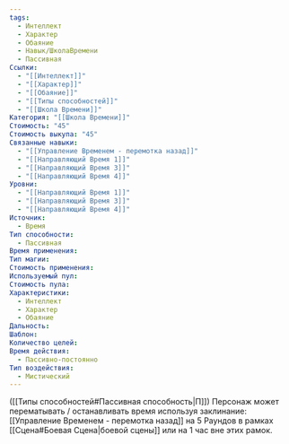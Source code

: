 ```yaml
---
tags:
  - Интеллект
  - Характер
  - Обаяние
  - Навык/ШколаВремени
  - Пассивная
Ссылки:
  - "[[Интеллект]]"
  - "[[Характер]]"
  - "[[Обаяние]]"
  - "[[Типы способностей]]"
  - "[[Школа Времени]]"
Категория: "[[Школа Времени]]"
Стоимость: "45"
Стоимость выкупа: "45"
Связанные навыки:
  - "[[Управление Временем - перемотка назад]]"
  - "[[Направляющий Время 1]]"
  - "[[Направляющий Время 3]]"
  - "[[Направляющий Время 4]]"
Уровни:
  - "[[Направляющий Время 1]]"
  - "[[Направляющий Время 3]]"
  - "[[Направляющий Время 4]]"
Источник:
  - Время
Тип способности:
  - Пассивная
Время применения: 
Тип магии: 
Стоимость применения: 
Используемый пул: 
Стоимость пула: 
Характеристики:
  - Интеллект
  - Характер
  - Обаяние
Дальность: 
Шаблон: 
Количество целей: 
Время действия:
  - Пассивно-постоянно
Тип воздействия:
  - Мистический
---
```

([[Типы способностей#Пассивная способность|П]]) Персонаж может перематывать / останавливать время используя заклинание: [[Управление Временем - перемотка назад]] на 5 Раундов в рамках [[Сцена#Боевая Сцена|боевой сцены]] или на 1 час вне этих рамок. 

